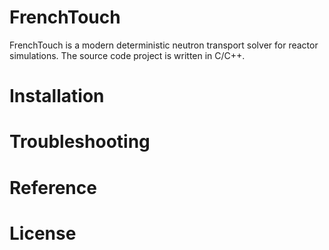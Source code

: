 # FrenchTouch
FrenchTouch is a modern deterministic neutron transport solver for reactor simulations. The 
source code project is written in C/C++.

# Installation

# Troubleshooting

# Reference

# License
